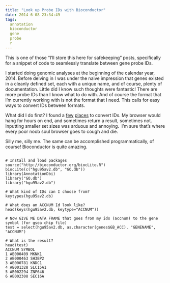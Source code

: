 ```yaml
---
title: "Look up Probe IDs with Bioconductor"
date: 2014-6-08 23:34:49
tags:
  annotation
  bioconductor
  gene
  probe
  r
---
```



This is one of those “I’ll store this here for safekeeping” posts, specifically for a snippet of code to seamlessly translate between gene probe IDs.

I started doing genomic analyses at the beginning of the calendar year, 2014. Before delving in I was under the naive impression that genes existed in a cleanly defined set, each with a unique name, and of course, plenty of documentation. Little did I know such thoughts were fantastic! There are more probe IDs than I know what to do with. And of course the format that I’m currently working with is not the format that I need. This calls for easy ways to convert IDs between formats.

What did I do first? I found a [few](http://idconverter.bioinfo.cnio.es/) [places](http://david.abcc.ncifcrf.gov/conversion.jsp) to convert IDs. My browser would hang for hours on end, and sometimes return a result, sometimes not. Inputting smaller set sizes was arduous and annoying.  I’m sure that’s where every poor noob soul browser goes to cough and die.

Silly me, silly me. The same can be accomplished programmatically, of course! Bioconductor is quite amazing.

<pre>
<code>
# Install and load packages
source("http://bioconductor.org/biocLite.R")
biocLite(c("hgu95av2.db", "GO.db"))
library(AnnotationDbi)
library("GO.db")
library("hgu95av2.db")

# What kind of IDs can I choose from?
keytypes(hgu95av2.db)

# What does an ACCNUM Id look like?
head(keys(hgu95av2.db, keytype="ACCNUM"))

# Now GIVE ME DATA FRAME that goes from my ids (accnum) to the gene symbol (for gsea chip file)
test = select(hgu95av2.db, as.character(genes$GB_ACC), "GENENAME", "ACCNUM")

# What is the result?
head(test)
ACCNUM SYMBOL
1 AB000409 MKNK1
2 AB000463 SH3BP2
3 AB000781 KNDC1
4 AB001328 SLC15A1
5 AB002294 ZNF646
6 AB002308 SEC16A
</pre>
</code>


